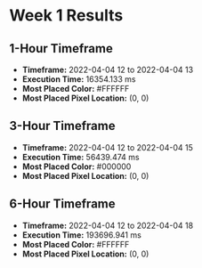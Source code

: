 # Week 1 Results
## 1-Hour Timeframe
- **Timeframe:** 2022-04-04 12 to 2022-04-04 13
- **Execution Time:** 16354.133 ms
- **Most Placed Color:** #FFFFFF
- **Most Placed Pixel Location:** (0, 0)
## 3-Hour Timeframe
- **Timeframe:** 2022-04-04 12 to 2022-04-04 15
- **Execution Time:** 56439.474 ms
- **Most Placed Color:** #000000
- **Most Placed Pixel Location:** (0, 0)
## 6-Hour Timeframe
- **Timeframe:** 2022-04-04 12 to 2022-04-04 18
- **Execution Time:** 193696.941 ms
- **Most Placed Color:** #FFFFFF
- **Most Placed Pixel Location:** (0, 0)